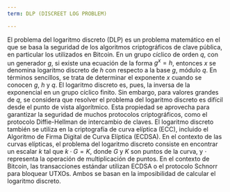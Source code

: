 ```yaml
---
term: DLP (DISCREET LOG PROBLEM)

---
```

El problema del logaritmo discreto (DLP) es un problema matemático en el que se basa la seguridad de los algoritmos criptográficos de clave pública, en particular los utilizados en Bitcoin. En un grupo cíclico de orden $q$, con un generador $g$, si existe una ecuación de la forma $g^x = h$, entonces $x$ se denomina logaritmo discreto de $h$ con respecto a la base $g$, módulo $q$. En términos sencillos, se trata de determinar el exponente $x$ cuando se conocen $g$, $h$ y $q$. El logaritmo discreto es, pues, la inversa de la exponencial en un grupo cíclico finito. Sin embargo, para valores grandes de $q$, se considera que resolver el problema del logaritmo discreto es difícil desde el punto de vista algorítmico. Esta propiedad se aprovecha para garantizar la seguridad de muchos protocolos criptográficos, como el protocolo Diffie-Hellman de intercambio de claves. El logaritmo discreto también se utiliza en la criptografía de curva elíptica (ECC), incluido el Algoritmo de Firma Digital de Curva Elíptica (ECDSA). En el contexto de las curvas elípticas, el problema del logaritmo discreto consiste en encontrar un escalar $k$ tal que $k \cdot G = K$, donde $G$ y $K$ son puntos de la curva, y $\cdot$ representa la operación de multiplicación de puntos. En el contexto de Bitcoin, las transacciones estándar utilizan ECDSA o el protocolo Schnorr para bloquear UTXOs. Ambos se basan en la imposibilidad de calcular el logaritmo discreto.